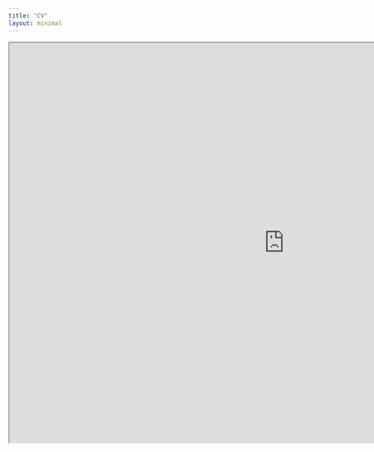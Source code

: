 ```yaml
---
title: "CV"
layout: minimal
---
```


<iframe src="https://drive.google.com/file/d/1MQyc2C-IxbUSFfjVos8gan-Q0JqRJdHK/export/pdf" width="1100" height="800"></iframe>
